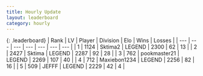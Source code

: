 ```yaml
---
title: Hourly Update
layout: leaderboard
category: hourly
---
```


{: .leaderboard}
| Rank | LV | Player | Division | Elo | Wins | Losses |
| --- | --- | --- | --- | --- | --- | --- |
| <span data-change="0">1</span> | 1124 | <span title="ID: 402846">Sktima2</span> | LEGEND | <span data-change="0">2300</span> | <span data-change="0">62</span> | <span data-change="0">13</span> |
| <span data-change="0">2</span> | 2427 | <span title="ID: 353063">Sktima</span> | LEGEND | <span data-change="17">2287</span> | <span data-change="3">92</span> | <span data-change="0">28</span> |
| <span data-change="0">3</span> | 762 | <span title="ID: 652474">pookmaster21</span> | LEGEND | <span data-change="0">2269</span> | <span data-change="0">107</span> | <span data-change="0">40</span> |
| <span data-change="0">4</span> | 712 | <span title="ID: 410122">Maxiebon1234</span> | LEGEND | <span data-change="0">2256</span> | <span data-change="0">82</span> | <span data-change="0">16</span> |
| <span data-change="1">5</span> | 509 | <span title="ID: 488585">JEFFF</span> | LEGEND | <span data-change="0">2229</span> | <span data-change="0">42</span> | <span data-change="0">4</span> |